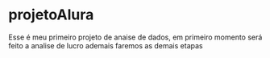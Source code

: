 # projetoAlura

Esse é meu primeiro projeto de anaise de dados, em primeiro momento será feito a analise de lucro ademais faremos as demais etapas

